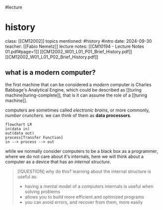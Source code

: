 #lecture 
# history
class: [[CM12002]]
topics mentioned: #history #intro 
date: 2024-09-30
teacher: [[Fabio Nemetz]]
lecture notes: [[CM10194 - Lecture Notes 01.pdf#page=1]] [[CM12002_W01_L01_P01_Brief_History.pdf]] [[CM12002_W01_L01_P02_Brief_History.pdf]]

## what is a modern computer?
the first machine that can be considered a *modern* computer is Charles Babbage's Analytical Engine, which could be described as [[turing machine|turing-complete]], that is it can assume the role of a [[turing machine]].

computers are sometimes called *electronic brains*, or more commonly, *number crunchers*. we can think of them as **data processors**.
```mermaid
flowchart LR
in(data in)
out(data out)
process[Transfer Function]
in --> process --> out
```
while we normally consider computers to be a black box as a programmer, where we do not care about it's internals, here we will think about a computer as a device that has an *internal structure*.

> [!QUESTION] why do this?
> learning about the internal structure is useful as:
> + having a mental model of a computers internals is useful when solving problems
> + allows you to build more efficient and optimized programs
> + you can avoid errors, and recover from them, more easily

